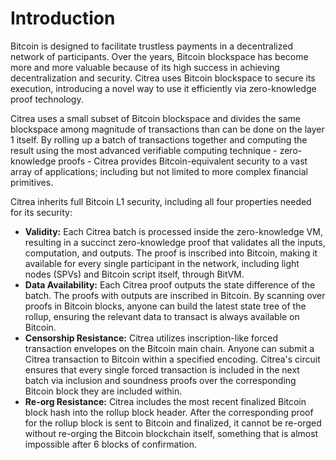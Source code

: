 # Introduction

Bitcoin is designed to facilitate trustless payments in a decentralized network of participants. Over the years, Bitcoin blockspace has become more and more valuable because of its high success in achieving decentralization and security. Citrea uses Bitcoin blockspace to secure its execution, introducing a novel way to use it efficiently via zero-knowledge proof technology.&#x20;

Citrea uses a small subset of Bitcoin blockspace and divides the same blockspace among magnitude of transactions than can be done on the layer 1 itself. By rolling up a batch of transactions together and computing the result using the most advanced verifiable computing technique - zero-knowledge proofs - Citrea provides Bitcoin-equivalent security to a vast array of applications; including but not limited to more complex financial primitives.

Citrea inherits full Bitcoin L1 security, including all four properties needed for its security:

* **Validity:** Each Citrea batch is processed inside the zero-knowledge VM, resulting in a succinct zero-knowledge proof that validates all the inputs, computation, and outputs. The proof is inscribed into Bitcoin, making it available for every single participant in the network, including light nodes (SPVs) and Bitcoin script itself, through BitVM.&#x20;
* **Data Availability:** Each Citrea proof outputs the state difference of the batch. The proofs with outputs are inscribed in Bitcoin. By scanning over proofs in Bitcoin blocks, anyone can build the latest state tree of the rollup, ensuring the relevant data to transact is always available on Bitcoin.&#x20;
* **Censorship Resistance:** Citrea utilizes inscription-like forced transaction envelopes on the Bitcoin main chain. Anyone can submit a Citrea transaction to Bitcoin within a specified encoding. Citrea's circuit ensures that every single forced transaction is included in the next batch via inclusion and soundness proofs over the corresponding Bitcoin block they are included within.
* **Re-org Resistance:** Citrea includes the most recent finalized Bitcoin block hash into the rollup block header. After the corresponding proof for the rollup block is sent to Bitcoin and finalized, it cannot be re-orged without re-orging the Bitcoin blockchain itself, something that is almost impossible after 6 blocks of confirmation.
